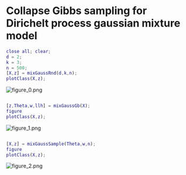 # Collapse Gibbs sampling for Dirichelt process gaussian mixture model
```matlab
close all; clear;
d = 2;
k = 3;
n = 500;
[X,z] = mixGaussRnd(d,k,n);
plotClass(X,z);
```

![figure_0.png](C:/Users/minoue/github/PRMLT/demoWithResults/ch11/mixGaussGb_demo_images/figure_0.png)

```matlab

[z,Theta,w,llh] = mixGaussGb(X);
figure
plotClass(X,z);
```

![figure_1.png](C:/Users/minoue/github/PRMLT/demoWithResults/ch11/mixGaussGb_demo_images/figure_1.png)

```matlab

[X,z] = mixGaussSample(Theta,w,n);
figure
plotClass(X,z);
```

![figure_2.png](C:/Users/minoue/github/PRMLT/demoWithResults/ch11/mixGaussGb_demo_images/figure_2.png)

